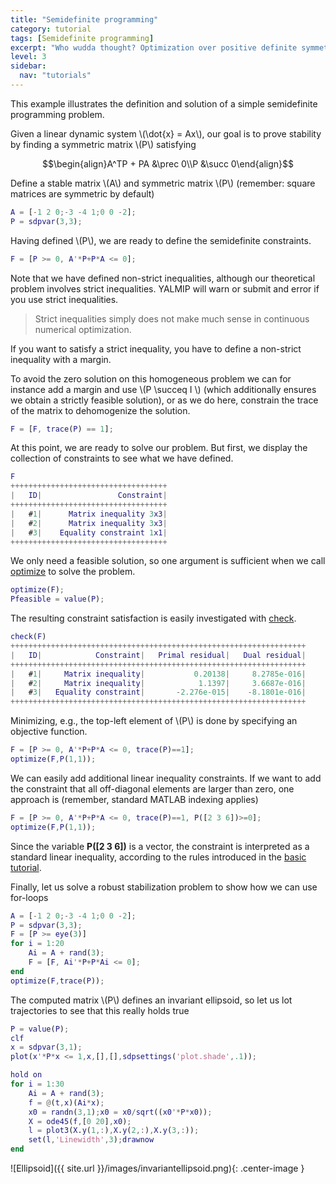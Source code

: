 ```yaml
---
title: "Semidefinite programming"
category: tutorial
tags: [Semidefinite programming]
excerpt: "Who wudda thought? Optimization over positive definite symmetric matrices is easy."
level: 3
sidebar:
  nav: "tutorials"
---
```


This example illustrates the definition and solution of a simple semidefinite programming problem.

Given a linear dynamic system \\(\dot{x} = Ax\\), our goal is to prove stability by finding a symmetric matrix \\(P\\) satisfying

$$\begin{align}A^TP + PA &\prec 0\\P &\succ 0\end{align}$$

Define a stable matrix \\(A\\) and symmetric matrix \\(P\\) (remember: square matrices are symmetric by default)

````matlab
A = [-1 2 0;-3 -4 1;0 0 -2];
P = sdpvar(3,3);
````

Having defined \\(P\\), we are ready to define the semidefinite constraints.

````matlab
F = [P >= 0, A'*P+P*A <= 0];
````

Note that we have defined non-strict inequalities, although our theoretical problem involves strict inequalities. YALMIP will warn or submit and error if you use strict inequalities. 

> Strict inequalities simply does not make much sense in continuous numerical optimization. 

If you want to satisfy a strict inequality, you have to define a non-strict inequality with a margin.

To avoid the zero solution on this homogeneous problem we can for instance add a margin and use \\(P \succeq I \\) (which additionally ensures we obtain a strictly feasible solution), or as we do here, constrain the trace of the matrix to dehomogenize the solution.

````matlab
F = [F, trace(P) == 1];
````

At this point, we are ready to solve our problem. But first, we display the collection of constraints to see what we have defined.

````matlab
F
+++++++++++++++++++++++++++++++++++
|   ID|                 Constraint|
+++++++++++++++++++++++++++++++++++
|   #1|      Matrix inequality 3x3|
|   #2|      Matrix inequality 3x3|
|   #3|    Equality constraint 1x1|
+++++++++++++++++++++++++++++++++++
````  

We only need a feasible solution, so one argument is sufficient when we call [optimize](/command/optimize) to solve the problem.

````matlab
optimize(F);
Pfeasible = value(P);
````  

The resulting constraint satisfaction is easily investigated with [check](/command/check).

````matlab
check(F)
++++++++++++++++++++++++++++++++++++++++++++++++++++++++++++++++++
|   ID|            Constraint|   Primal residual|   Dual residual|
++++++++++++++++++++++++++++++++++++++++++++++++++++++++++++++++++
|   #1|     Matrix inequality|           0.20138|     8.2785e-016|
|   #2|     Matrix inequality|            1.1397|     3.6687e-016|
|   #3|   Equality constraint|       -2.276e-015|    -8.1801e-016|
++++++++++++++++++++++++++++++++++++++++++++++++++++++++++++++++++
````  

Minimizing, e.g., the top-left element of \\(P\\) is done by specifying an objective function.

````matlab
F = [P >= 0, A'*P+P*A <= 0, trace(P)==1];
optimize(F,P(1,1));
````  

We can easily add additional linear inequality constraints. If we want to add the constraint that all off-diagonal elements are larger than zero, one approach is (remember, standard MATLAB indexing applies)

````matlab
F = [P >= 0, A'*P+P*A <= 0, trace(P)==1, P([2 3 6])>=0];
optimize(F,P(1,1));
````

Since the variable **P([2 3 6])** is a vector, the constraint is interpreted as a standard linear inequality, according to the rules introduced in the [basic tutorial](/tutorial/basic).

Finally, let us solve a robust stabilization problem to show how we can use for-loops

````matlab
A = [-1 2 0;-3 -4 1;0 0 -2];
P = sdpvar(3,3);
F = [P >= eye(3)]
for i = 1:20
    Ai = A + rand(3);
    F = [F, Ai'*P+P*Ai <= 0];
end
optimize(F,trace(P));
````

The computed matrix \\(P\\) defines an invariant ellipsoid, so let us lot trajectories to see that this really holds true

````matlab
P = value(P);
clf
x = sdpvar(3,1);
plot(x'*P*x <= 1,x,[],[],sdpsettings('plot.shade',.1));

hold on
for i = 1:30
    Ai = A + rand(3);
    f = @(t,x)(Ai*x);
    x0 = randn(3,1);x0 = x0/sqrt((x0'*P*x0));
    X = ode45(f,[0 20],x0);
    l = plot3(X.y(1,:),X.y(2,:),X.y(3,:));
    set(l,'Linewidth',3);drawnow
end
````

![Ellipsoid]({{ site.url }}/images/invariantellipsoid.png){: .center-image }
